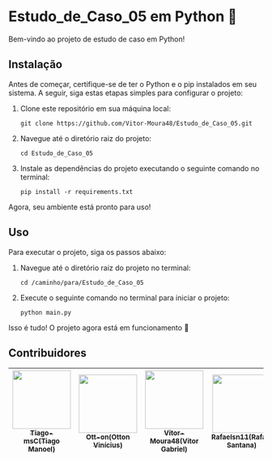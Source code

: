 # Estudo_de_Caso_05 em Python 🐍

Bem-vindo ao projeto de estudo de caso em Python!

## Instalação

Antes de começar, certifique-se de ter o Python e o pip instalados em seu sistema. A seguir, siga estas etapas simples para configurar o projeto:

1. Clone este repositório em sua máquina local:

   ```
   git clone https://github.com/Vitor-Moura48/Estudo_de_Caso_05.git
   ```

2. Navegue até o diretório raiz do projeto:

   ```
   cd Estudo_de_Caso_05
   ```

3. Instale as dependências do projeto executando o seguinte comando no terminal:

   ```
   pip install -r requirements.txt
   ```

Agora, seu ambiente está pronto para uso!

## Uso

Para executar o projeto, siga os passos abaixo:

1. Navegue até o diretório raiz do projeto no terminal:

   ```
   cd /caminho/para/Estudo_de_Caso_05
   ```

2. Execute o seguinte comando no terminal para iniciar o projeto:

   ```
   python main.py
   ```

Isso é tudo! O projeto agora está em funcionamento 🚀

## Contribuidores
| [<img loading="lazy" src="https://avatars.githubusercontent.com/u/91148044?v=4" width=115><br><sub>Tiago-msC(Tiago Manoel)</sub>](https://github.com/Tiago-msC) |  [<img loading="lazy" src="https://avatars.githubusercontent.com/u/134803634?v=4" width=115><br><sub>Ott-on(Otton Vinícius)</sub>](https://github.com/Ott-on) | [<img loading="lazy" src="https://avatars.githubusercontent.com/u/90641243?v=4" width=115><br><sub>Vitor-Moura48(Vitor Gabriel)</sub>](https://github.com/Vitor-Moura48) | [<img loading="lazy" src="https://avatars.githubusercontent.com/u/140290416?v=4" width=115><br><sub>Rafaelsn11(Rafael Santana)</sub>](https://github.com/Rafaelsn11) | [<img loading="lazy" src="https://avatars.githubusercontent.com/u/144070176?v=4" width=115><br><sub>CESF00(Carlos Erbe)</sub>](https://github.com/CESF00) |
| :---: | :---: | :---: | :---: | :---: |
